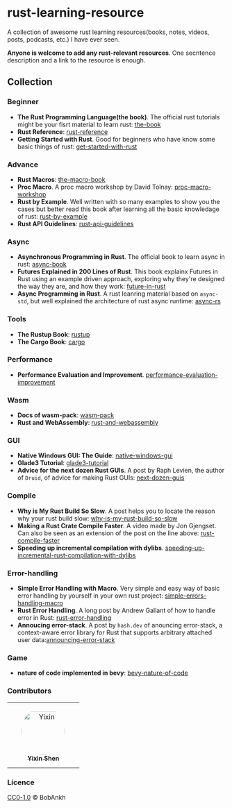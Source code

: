 # rust-learning-resource

A collection of awesome rust learning resources(books, notes, videos, posts, podcasts, etc.) I have ever seen.

**Anyone is welcome to add any rust-relevant resources**. One secntence description and a link to the resource is enough.

## Collection

### Beginner

- **The Rust Programming Language(the book)**. The official rust tutorials might be your fisrt material to learn rust: [the-book](https://doc.rust-lang.org/book/#the-rust-programming-language)
- **Rust Reference**: [rust-reference](https://doc.rust-lang.org/reference/introduction.html)
- **Getting Started with Rust**. Good for beginners who have know some basic things of rust: [get-started-with-rust](https://sodocumentation.net/rust)

### Advance

- **Rust Macros**: [the-macro-book](https://danielkeep.github.io/tlborm/book/index.html)
- **Proc Macro**. A proc macro workshop by David Tolnay: [proc-macro-workshop](https://github.com/dtolnay/proc-macro-workshop)
- **Rust by Example**. Well written with so many examples to show you the cases but better read this book after learning all the basic knowledage of rust: [rust-by-example](https://doc.rust-lang.org/stable/rust-by-example/index.html)
- **Rust API Guidelines**: [rust-api-guidelines](https://rust-lang.github.io/api-guidelines/about.html#rust-api-guidelines)

### Async

- **Asynchronous Programming in Rust**. The official book to learn async in rust: [async-book](https://rust-lang.github.io/async-book)
- **Futures Explained in 200 Lines of Rust**. This book explainx Futures in Rust using an example driven approach, exploring why they're designed the way they are, and how they work: [future-in-rust](https://cfsamson.github.io/books-futures-explained/introduction.html#futures-explained-in-200-lines-of-rust)
- **Async Programming in Rust**. A rust leanring material based on `async-std`, but well explained the architecture of rust async runtime: [async-rs](https://book.async.rs/introduction.html)

### Tools

- **The Rustup Book**: [rustup](https://rust-lang.github.io/rustup/index.html)
- **The Cargo Book**: [cargo](https://doc.rust-lang.org/cargo/index.html)

### Performance

- **Performance Evaluation and Improvement**. [performance-evaluation-improvement](https://zhuanlan.zhihu.com/p/451184900)

### Wasm

- **Docs of wasm-pack**: [wasm-pack](https://rustwasm.github.io/docs/wasm-pack/)
- **Rust and WebAssembly**: [rust-and-webassembly](https://rustwasm.github.io/docs/book/)

### GUI

- **Native Windows GUI: The Guide**: [native-windows-gui](https://gabdube.github.io/native-windows-gui/native-windows-docs/index.html)
- **Glade3 Tutorial**: [glade3-tutorial](http://blog.borovsak.si/2009/09/glade3-tutorial-1-introduction.html)
- **Advice for the next dozen Rust GUIs**. A post by Raph Levien, the author of `Druid`, of advice for making Rust GUIs: [next-dozen-guis](https://raphlinus.github.io/rust/gui/2022/07/15/next-dozen-guis.html)

### Compile

- **Why is My Rust Build So Slow**. A post helps you to locate the reason why your rust build slow: [why-is-my-rust-build-so-slow](https://fasterthanli.me/articles/why-is-my-rust-build-so-slow)
- **Making a Rust Crate Compile Faster**. A video made by Jon Gjengset. Can also be seen as an extension of the post on the line above: [rust-compile-faster](https://www.youtube.com/watch?v=pMiqRM5ooNw)
- **Speeding up incremental compilation with dylibs**. [speeding-up-incremental-rust-compilation-with-dylibs](https://robert.kra.hn/posts/2022-09-09-speeding-up-incremental-rust-compilation-with-dylibs/)

### Error-handling

- **Simple Error Handling with Macro**. Very simple and easy way of basic error handling by yourself in your own rust project: [simple-errors-handling-macro](https://litchipi.github.io/rust/2022/09/03/simple-errors-handling-macro.html)
- **Rust Error Handling**. A long post by Andrew Gallant of how to handle error in Rust: [rust-error-handling](https://blog.burntsushi.net/rust-error-handling/)
- **Annoucing error-stack**. A post by `hash.dev` of anouncing error-stack, a context-aware error library for Rust that supports arbitrary attached user data:[announcing-error-stack](https://hash.dev/blog/announcing-error-stack)

### Game

- **nature of code implemented in bevy**: [bevy-nature-of-code](https://github.com/Rust-Ninja-Sabi/bevy-nature-of-code)

### Contributors

<table>
<tr>
    <td align="center" style="word-wrap: break-word; width: 150.0; height: 150.0">
        <a href=https://github.com/BobAnkh>
            <img src=https://avatars.githubusercontent.com/u/44333669?v=4 width="100;"  style="border-radius:50%;align-items:center;justify-content:center;overflow:hidden;padding-top:10px" alt=Yixin Shen/>
            <br />
            <sub style="font-size:14px"><b>Yixin Shen</b></sub>
        </a>
    </td>
</tr>
</table>

### Licence

[CC0-1.0](LICENSE) © BobAnkh
